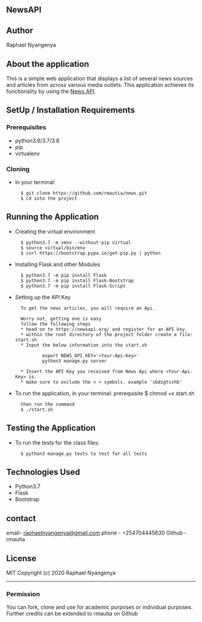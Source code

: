## NewsAPI

## Author
Raphael Nyangenya

## About the application
 This is a simple web application that displays a list of several news sources and articles from across various media outlets. This application achieves its functionality by using the [News API](https://newsapi.org/).


## SetUp / Installation Requirements
### Prerequisites
* python3.6/3.7/3.8
* pip
* virtualenv

### Cloning
* In your terminal:

        $ git clone https://github.com/rmautia/news.git
        $ cd into the project

## Running the Application
* Creating the virtual environment

        $ python3.7 -m venv --without-pip virtual
        $ source virtual/bin/env
        $ curl https://bootstrap.pypa.io/get-pip.py | python

* Installing Flask and other Modules

        $ python3.7 -m pip install Flask
        $ python3.7 -m pip install Flask-Bootstrap
        $ python3.7 -m pip install Flask-Script

* Setting up the API Key

        To get the news articles, you will require an Api.

        Worry not, getting one is easy
        follow the following steps
        * head on to https://newsapi.org/ and register for an API key.
        * within the root directory of the project folder create a file: start.sh
        * Input the below information into the start.sh

                export NEWS_API_KEY='<Your-Api-Key>'
                python3 manage.py server

        * Insert the API Key you received from News Api where <Your-Api-Key> is.
        * make sure to exclude the < > symbols. example 'sbdzgtsshb'

* To run the application, in your terminal:
        prerequisite
        $ chmod +x start.sh

        then run the command
        $ ./start.sh

## Testing the Application
* To run the tests for the class files:

        $ python3 manage.py tests to test for all tests

## Technologies Used
* Python3.7
* Flask
* Bootstrap

## contact
email- raphaelnyangenya@gmail.com
phone - +254704445630
Github - rmautia

## License
MIT
Copyright (c) 2020 Raphael Nyangenya

------------

### Permission
You can fork, clone and use for academic purposes or individual purposes. Further credits can be extended to rmautia on Github



